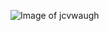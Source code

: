 ![Image of jcvwaugh](https://c.neevacdn.net/image/fetch/s--MVeGqWYo--/https%3A//yt3.ggpht.com/-7zFDHK5X45w/AAAAAAAAAAI/AAAAAAAAAAA/QJfHeLTEZwE/s900-c-k-no-mo-rj-c0xffffff/photo.jpg?savepath=photo.jpg)
